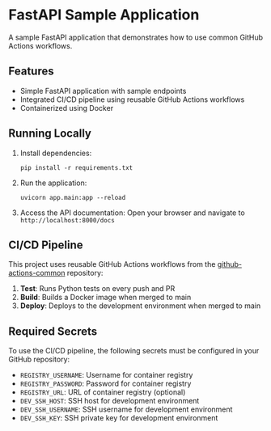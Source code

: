 # FastAPI Sample Application

A sample FastAPI application that demonstrates how to use common GitHub Actions workflows.

## Features

- Simple FastAPI application with sample endpoints
- Integrated CI/CD pipeline using reusable GitHub Actions workflows
- Containerized using Docker

## Running Locally

1. Install dependencies:

   ```
   pip install -r requirements.txt
   ```

2. Run the application:

   ```
   uvicorn app.main:app --reload
   ```

3. Access the API documentation:
   Open your browser and navigate to `http://localhost:8000/docs`

## CI/CD Pipeline

This project uses reusable GitHub Actions workflows from the [github-actions-common](https://github.com/your-org/github-actions-common) repository:

1. **Test**: Runs Python tests on every push and PR
2. **Build**: Builds a Docker image when merged to main
3. **Deploy**: Deploys to the development environment when merged to main

## Required Secrets

To use the CI/CD pipeline, the following secrets must be configured in your GitHub repository:

- `REGISTRY_USERNAME`: Username for container registry
- `REGISTRY_PASSWORD`: Password for container registry
- `REGISTRY_URL`: URL of container registry (optional)
- `DEV_SSH_HOST`: SSH host for development environment
- `DEV_SSH_USERNAME`: SSH username for development environment
- `DEV_SSH_KEY`: SSH private key for development environment
